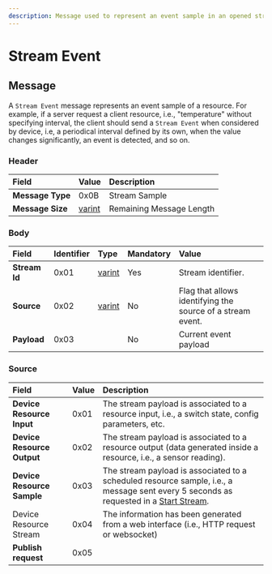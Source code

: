 ```yaml
---
description: Message used to represent an event sample in an opened stream
---
```


# Stream Event

## Message

A `Stream Event` message represents an event sample of a resource. For example, if a server request a client resource, i.e., "temperature" without specifying interval, the client should send a `Stream Event` when considered by device, i.e, a periodical interval defined by its own, when the value changes significantly, an event is detected, and so on.

### Header

| Field | Value | Description |
| :--- | :--- | :--- |
| **Message Type** | 0x0B | Stream Sample |
| **Message Size** | [varint](../../definitions.md#varint) | Remaining Message Length |

### Body

| Field | Identifier | Type | Mandatory | Value |
| :--- | :--- | :--- | :--- | :--- |
| **Stream Id** | 0x01 | [varint](../../definitions.md#varint) | Yes | Stream identifier. |
| **Source** | 0x02 | [varint](../../definitions.md#varint) | No | Flag that allows identifying the source of a stream event.  |
| **Payload** | 0x03 |  | No | Current event payload |

### Source

| Field | Value | Description |
| :--- | :--- | :--- |
| **Device Resource Input** | 0x01 | The stream payload is associated to a resource input, i.e., a switch state, config parameters, etc. |
| **Device Resource Output** | 0x02 | The stream payload is associated to a resource output \(data generated inside a resource, i.e., a sensor reading\). |
| **Device Resource Sample** | 0x03 | The stream payload is associated to a scheduled resource sample, i.e., a message sent every 5 seconds as requested in a [Start Stream](start-stream.md). |
| Device Resource Stream | 0x04 | The information has been generated from a web interface \(i.e., HTTP request or websocket\) |
| **Publish request** | 0x05 |  |

